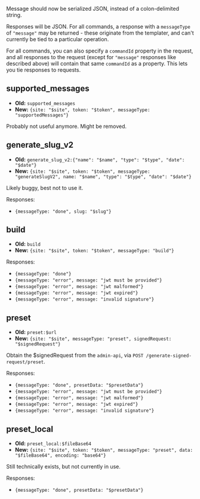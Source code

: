 Message should now be serialized JSON, instead of a colon-delimited string.

Responses will be JSON. For all commands, a response with a `messageType` of `"message"` may be returned - these originate from the templater, and can't currently be tied to a particular operation.

For all commands, you can also specify a `commandId` property in the request, and all responses to the request (except for `"message"` responses like described above) will contain that same `commandId` as a property. This lets you tie responses to requests.

## supported_messages

* __Old:__ `supported_messages`
* __New:__ `{site: "$site", token: "$token", messageType: "supportedMessages"}`

Probably not useful anymore. Might be removed.

## generate_slug_v2

* __Old:__ `generate_slug_v2:{"name": "$name", "type": "$type", "date": "$date"}`
* __New:__ `{site: "$site", token: "$token", messageType: "generateSlugV2", name: "$name", "type": "$type", "date": "$date"}`

Likely buggy, best not to use it.

Responses:

* `{messageType: "done", slug: "$slug"}`

## build

* __Old:__ `build`
* __New:__ `{site: "$site", token: "$token", messageType: "build"}`

Responses:

* `{messageType: "done"}`
* `{messageType: "error", message: "jwt must be provided"}`
* `{messageType: "error", message: "jwt malformed"}`
* `{messageType: "error", message: "jwt expired"}`
* `{messageType: "error", message: "invalid signature"}`

## preset

* __Old:__ `preset:$url`
* __New:__ `{site: "$site", messageType: "preset", signedRequest: "$signedRequest"}`

Obtain the $signedRequest from the `admin-api`, via `POST /generate-signed-request/preset`.

Responses:

* `{messageType: "done", presetData: "$presetData"}`
* `{messageType: "error", message: "jwt must be provided"}`
* `{messageType: "error", message: "jwt malformed"}`
* `{messageType: "error", message: "jwt expired"}`
* `{messageType: "error", message: "invalid signature"}`

## preset_local

* __Old:__ `preset_local:$fileBase64`
* __New:__ `{site: "$site", token: "$token", messageType: "preset", data: "$fileBase64", encoding: "base64"}`

Still technically exists, but not currently in use.

Responses:

* `{messageType: "done", presetData: "$presetData"}`